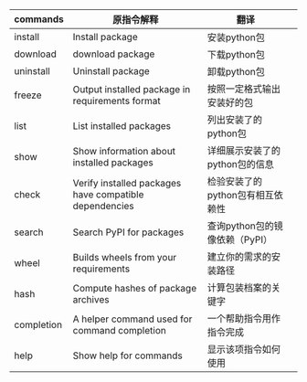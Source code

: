 | commands   | 原指令解释                                             | 翻译                             |  |
| ---------- | ------------------------------------------------------ | -------------------------------- | - |
| install    | Install package                                        | 安装python包                     |  |
| download   | download package                                       | 下载python包                     |  |
| uninstall  | Uninstall package                                      | 卸载python包                     |  |
| freeze     | Output installed package in requirements format        | 按照一定格式输出安装好的包       |  |
| list       | List installed packages                                | 列出安装了的python包             |  |
| show       | Show information about installed packages              | 详细展示安装了的python包的信息   |  |
| check      | Verify installed packages have compatible dependencies | 检验安装了的python包有相互依赖性 |  |
| search     | Search PyPI for packages                               | 查询python包的镜像依赖（PyPI）   |  |
| wheel      | Builds wheels from your requirements                   | 建立你的需求的安装路径           |  |
| hash       | Compute hashes of package archives                     | 计算包装档案的关键字             |  |
| completion | A helper command used for command completion           | 一个帮助指令用作指令完成         |  |
| help       | Show help for commands                                 | 显示该项指令如何使用             |  |
